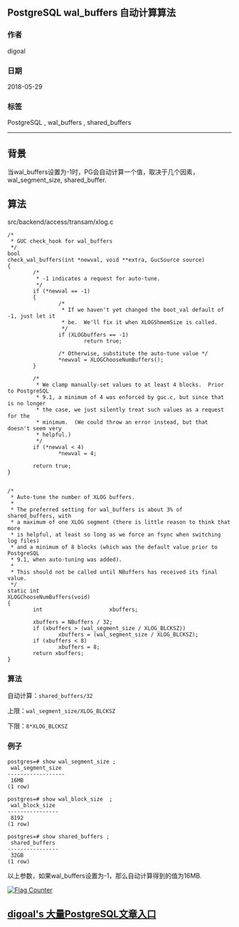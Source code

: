 ## PostgreSQL wal_buffers 自动计算算法   
                                                           
### 作者                                                           
digoal                                                           
                                                           
### 日期                                                           
2018-05-29                                                         
                                                           
### 标签                                                           
PostgreSQL , wal_buffers , shared_buffers    
                                                           
----                                                           
                                                           
## 背景   
当wal_buffers设置为-1时，PG会自动计算一个值，取决于几个因素，wal_segment_size, shared_buffer.  
  
## 算法  
  
src/backend/access/transam/xlog.c  
  
  
```  
/*  
 * GUC check_hook for wal_buffers  
 */  
bool  
check_wal_buffers(int *newval, void **extra, GucSource source)  
{  
        /*  
         * -1 indicates a request for auto-tune.  
         */  
        if (*newval == -1)  
        {  
                /*  
                 * If we haven't yet changed the boot_val default of -1, just let it  
                 * be.  We'll fix it when XLOGShmemSize is called.  
                 */  
                if (XLOGbuffers == -1)  
                        return true;  
  
                /* Otherwise, substitute the auto-tune value */  
                *newval = XLOGChooseNumBuffers();  
        }  
  
        /*  
         * We clamp manually-set values to at least 4 blocks.  Prior to PostgreSQL  
         * 9.1, a minimum of 4 was enforced by guc.c, but since that is no longer  
         * the case, we just silently treat such values as a request for the  
         * minimum.  (We could throw an error instead, but that doesn't seem very  
         * helpful.)  
         */  
        if (*newval < 4)  
                *newval = 4;  
  
        return true;  
}  
  
  
/*  
 * Auto-tune the number of XLOG buffers.  
 *  
 * The preferred setting for wal_buffers is about 3% of shared_buffers, with  
 * a maximum of one XLOG segment (there is little reason to think that more  
 * is helpful, at least so long as we force an fsync when switching log files)  
 * and a minimum of 8 blocks (which was the default value prior to PostgreSQL  
 * 9.1, when auto-tuning was added).  
 *  
 * This should not be called until NBuffers has received its final value.  
 */  
static int  
XLOGChooseNumBuffers(void)  
{  
        int                     xbuffers;  
  
        xbuffers = NBuffers / 32;  
        if (xbuffers > (wal_segment_size / XLOG_BLCKSZ))  
                xbuffers = (wal_segment_size / XLOG_BLCKSZ);  
        if (xbuffers < 8)  
                xbuffers = 8;  
        return xbuffers;  
}  
```  
  
### 算法  
  
自动计算：```shared_buffers/32```  
  
上限：```wal_segment_size/XLOG_BLCKSZ```  
  
下限：```8*XLOG_BLCKSZ```  
  
### 例子  
  
```  
postgres=# show wal_segment_size ;  
 wal_segment_size   
------------------  
 16MB  
(1 row)  
  
postgres=# show wal_block_size  ;  
 wal_block_size   
----------------  
 8192  
(1 row)  
  
postgres=# show shared_buffers ;  
 shared_buffers   
----------------  
 32GB  
(1 row)  
```  
  
以上参数，如果wal_buffers设置为-1，那么自动计算得到的值为16MB.    
  
  
<a rel="nofollow" href="http://info.flagcounter.com/h9V1"  ><img src="http://s03.flagcounter.com/count/h9V1/bg_FFFFFF/txt_000000/border_CCCCCC/columns_2/maxflags_12/viewers_0/labels_0/pageviews_0/flags_0/"  alt="Flag Counter"  border="0"  ></a>  
  
  
  
  
  
  
## [digoal's 大量PostgreSQL文章入口](https://github.com/digoal/blog/blob/master/README.md "22709685feb7cab07d30f30387f0a9ae")
  
